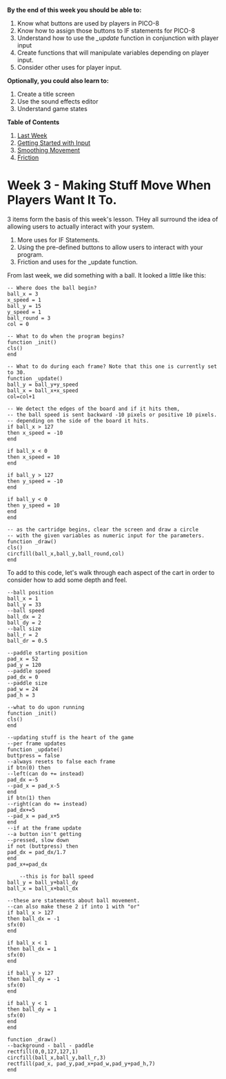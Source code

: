 **By the end of this week you should be able to:**
1. Know what buttons are used by players in PICO-8
1. Know how to assign those buttons to IF statements for PICO-8
1. Understand how to use the _\_update_ function in conjunction with player input
1. Create functions that will manipulate variables depending on player input.
1. Consider other uses for player input.

**Optionally, you could also learn to:**
1. Create a title screen
1. Use the sound effects editor
1. Understand game states

**Table of Contents**
1. [Last Week](#last-week)
1. [Getting Started with Input](#getting-started-with-input)
1. [Smoothing Movement](#smoothing-movement)
1. [Friction](#friction)

# Week 3 - Making Stuff Move When Players Want It To.
3 items form the basis of this week's lesson. THey all surround the idea of allowing users to actually interact with your system.
1. More uses for IF Statements.
1. Using the pre-defined buttons to allow users to interact with your program.
1. Friction and uses for the _update function.

From last week, we did something with a ball. It looked a little like this: 
```
-- Where does the ball begin?
ball_x = 3
x_speed = 1
ball_y = 15
y_speed = 1
ball_round = 3
col = 0

-- What to do when the program begins?
function _init()
cls()
end

-- What to do during each frame? Note that this one is currently set to 30.
function _update()
ball_y = ball_y+y_speed
ball_x = ball_x+x_speed
col=col+1

-- We detect the edges of the board and if it hits them, 
-- the ball speed is sent backward -10 pixels or positive 10 pixels.
-- depending on the side of the board it hits.
if ball_x > 127 
then x_speed = -10 
end

if ball_x < 0 
then x_speed = 10 
end

if ball_y > 127 
then y_speed = -10 
end

if ball_y < 0 
then y_speed = 10
end
end

-- as the cartridge begins, clear the screen and draw a circle 
-- with the given variables as numeric input for the parameters.
function _draw()
cls()
circfill(ball_x,ball_y,ball_round,col)
end
```

To add to this code, let's walk through each aspect of the cart in order to consider how to add some depth and feel.

```
--ball position
ball_x = 1
ball_y = 33
--ball speed
ball_dx = 2
ball_dy = 2
--ball size
ball_r = 2
ball_dr = 0.5

--paddle starting position
pad_x = 52
pad_y = 120
--paddle speed
pad_dx = 0
--paddle size
pad_w = 24
pad_h = 3

--what to do upon running
function _init()
cls()
end

--updating stuff is the heart of the game
--per frame updates
function _update()
buttpress = false
--always resets to false each frame
if btn(0) then
--left(can do += instead)
pad_dx =-5
--pad_x = pad_x-5
end
if btn(1) then
--right(can do += instead)
pad_dx+=5
--pad_x = pad_x+5
end
--if at the frame update 
--a button isn't getting
--pressed, slow down
if not (buttpress) then
pad_dx = pad_dx/1.7 
end
pad_x+=pad_dx

	--this is for ball speed
ball_y = ball_y+ball_dy
ball_x = ball_x+ball_dx

--these are statements about ball movement.
--can also make these 2 if into 1 with "or"
if ball_x > 127 
then ball_dx = -1
sfx(0) 
end

if ball_x < 1 
then ball_dx = 1 
sfx(0)
end

if ball_y > 127 
then ball_dy = -1 
sfx(0)
end

if ball_y < 1 
then ball_dy = 1
sfx(0)
end
end

function _draw()
--background - ball - paddle
rectfill(0,0,127,127,1)
circfill(ball_x,ball_y,ball_r,3)
rectfill(pad_x, pad_y,pad_x+pad_w,pad_y+pad_h,7)
end
```

